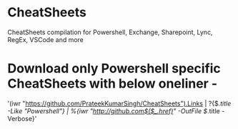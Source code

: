 # CheatSheets
CheatSheets compilation for Powershell, Exchange, Sharepoint, Lync, RegEx, VSCode and more
# Download only Powershell specific CheatSheets with below oneliner - 

'(iwr "https://github.com/PrateekKumarSingh/CheatSheets").Links | ?{$_.title -Like "*Powershell*"} | %{iwr "http://github.com$($_.href)" -OutFile $_.title -Verbose}'
